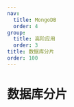 ```yaml
---
nav:
  title: MongoDB
  order: 4
group:
  title: 高阶应用
  order: 3
title: 数据库分片
order: 100
---
```


# 数据库分片
